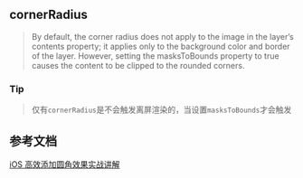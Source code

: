 
## cornerRadius

> By default, the corner radius does not apply to the image in the layer’s contents property; it applies only to the background color and border of the layer. However, setting the masksToBounds property to true causes the content to be clipped to the rounded corners.

### Tip

> 仅有`cornerRadius`是不会触发离屏渲染的，当设置`masksToBounds`才会触发 

## 参考文档

[iOS 高效添加圆角效果实战讲解][1]

[1]:http://www.cocoachina.com/ios/20160301/15486.html